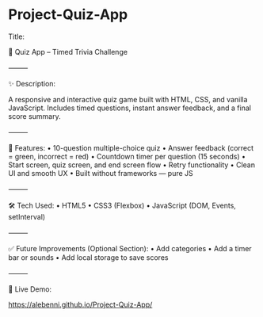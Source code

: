 # Project-Quiz-App
Title:

🧠 Quiz App – Timed Trivia Challenge

⸻

✨ Description:

A responsive and interactive quiz game built with HTML, CSS, and vanilla JavaScript.
Includes timed questions, instant answer feedback, and a final score summary.

⸻

🚀 Features:
	•	10-question multiple-choice quiz
	•	Answer feedback (correct = green, incorrect = red)
	•	Countdown timer per question (15 seconds)
	•	Start screen, quiz screen, and end screen flow
	•	Retry functionality
	•	Clean UI and smooth UX
	•	Built without frameworks — pure JS

⸻

🛠️ Tech Used:
	•	HTML5
	•	CSS3 (Flexbox)
	•	JavaScript (DOM, Events, setInterval)

⸻

✅ Future Improvements (Optional Section):
	•	Add categories
	•	Add a timer bar or sounds
	•	Add local storage to save scores

⸻

📂 Live Demo:

https://alebenni.github.io/Project-Quiz-App/
